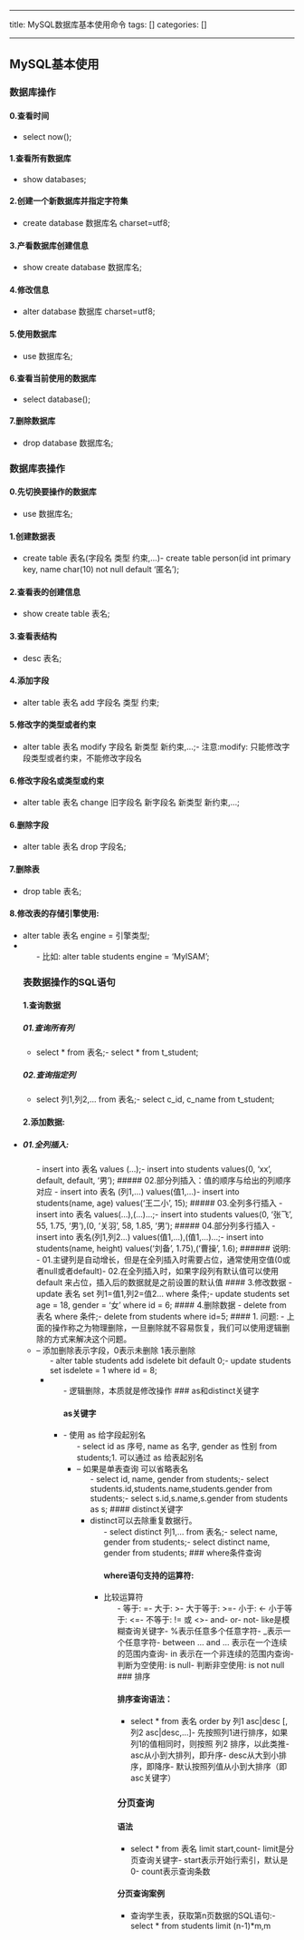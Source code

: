 
--- 
title:  MySQL数据库基本使用命令 
tags: []
categories: [] 

---
## MySQL基本使用

### 数据库操作

#### 0.查看时间
- select now();
#### 1.查看所有数据库
- show databases;
#### 2.创建一个新数据库并指定字符集
- create database 数据库名 charset=utf8;
#### 3.产看数据库创建信息
- show create database 数据库名;
#### 4.修改信息
- alter database 数据库 charset=utf8;
#### 5.使用数据库
- use 数据库名;
#### 6.查看当前使用的数据库
- select database();
#### 7.删除数据库
- drop database 数据库名;
### 数据库表操作

#### 0.先切换要操作的数据库
- use 数据库名;
#### 1.创建数据表
- create table 表名(字段名 类型 约束,…)- create table person(id int primary key, name char(10) not null default ‘匿名’);
#### 2.查看表的创建信息
- show create table 表名;
#### 3.查看表结构
- desc 表名;
#### 4.添加字段
- alter table 表名 add 字段名 类型 约束;
#### 5.修改字的类型或者约束
- alter table 表名 modify 字段名 新类型 新约束,…;- 注意:modify: 只能修改字段类型或者约束，不能修改字段名
#### 6.修改字段名或类型或约束
- alter table 表名 change 旧字段名 新字段名 新类型 新约束,…;
#### 6.删除字段
- alter table 表名 drop 字段名;
#### 7.删除表
- drop table 表名;
#### 8.修改表的存储引擎使用:
- alter table 表名 engine = 引擎类型;<li> 
  <ul>- 比如: alter table students engine = ‘MyISAM’;
### 表数据操作的SQL语句

#### 1.查询数据

##### 01.查询所有列
- select * from 表名;- select * from t_student;
##### 02.查询指定列
- select 列1,列2,… from 表名;- select c_id, c_name from t_student;
#### 2.添加数据:
<li> <h5>01.全列插入:</h5> 
  <ul>- insert into 表名 values (…);- insert into students values(0, ‘xx’, default, default, ‘男’);
##### 02.部分列插入：值的顺序与给出的列顺序对应
- insert into 表名 (列1,…) values(值1,…)- insert into students(name, age) values(‘王二小’, 15);
##### 03.全列多行插入
- insert into 表名 values(…),(…)…;- insert into students values(0, ‘张飞’, 55, 1.75, ‘男’),(0, ‘关羽’, 58, 1.85, ‘男’);
##### 04.部分列多行插入
- insert into 表名(列1,列2…) values(值1,…),(值1,…)…;- insert into students(name, height) values(‘刘备’, 1.75),(‘曹操’, 1.6);
###### 说明:
- 01.主键列是自动增长，但是在全列插入时需要占位，通常使用空值(0或者null或者default)- 02.在全列插入时，如果字段列有默认值可以使用 default 来占位，插入后的数据就是之前设置的默认值
#### 3.修改数据
- update 表名 set 列1=值1,列2=值2… where 条件;- update students set age = 18, gender = ‘女’ where id = 6;
#### 4.删除数据
- delete from 表名 where 条件;- delete from students where id=5;
#### 1. 问题:
- 上面的操作称之为物理删除，一旦删除就不容易恢复，我们可以使用逻辑删除的方式来解决这个问题。<li>– 添加删除表示字段，0表示未删除 1表示删除 
  <ul>- alter table students add isdelete bit default 0;- update students set isdelete = 1 where id = 8;<li> 
    <ul>- 逻辑删除，本质就是修改操作
### as和distinct关键字

#### as关键字
<li> 
  - 使用 as 给字段起别名 
  <ul>- select id as 序号, name as 名字, gender as 性别 from students;1. 可以通过 as 给表起别名<li>– 如果是单表查询 可以省略表名 
    <ul>- select id, name, gender from students;- select students.id,students.name,students.gender from students;- select s.id,s.name,s.gender from students as s;
#### distinct关键字
<li>distinct可以去除重复数据行。 
  <ul>- select distinct 列1,… from 表名;- select name, gender from students;- select distinct name, gender from students;
### where条件查询

#### where语句支持的运算符:
<li>比较运算符 
  <ul>- 等于: =- 大于: &gt;- 大于等于: &gt;=- 小于: &lt;- 小于等于: &lt;=- 不等于: != 或 &lt;&gt;- and- or- not- like是模糊查询关键字- %表示任意多个任意字符- _表示一个任意字符- between … and … 表示在一个连续的范围内查询- in 表示在一个非连续的范围内查询- 判断为空使用: is null- 判断非空使用: is not null
### 排序

#### 排序查询语法：
- select * from 表名 order by 列1 asc|desc [,列2 asc|desc,…]- 先按照列1进行排序，如果列1的值相同时，则按照 列2 排序，以此类推- asc从小到大排列，即升序- desc从大到小排序，即降序- 默认按照列值从小到大排序（即asc关键字）
### 分页查询

#### 语法
- select * from 表名 limit start,count- limit是分页查询关键字- start表示开始行索引，默认是0- count表示查询条数
#### 分页查询案例
- 查询学生表，获取第n页数据的SQL语句:- select * from students limit (n-1)*m,m